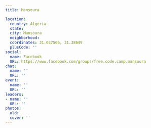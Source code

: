```yaml
---
title: Mansoura

location:
  country: Algeria
  state: 
  city: Mansoura
  neighborhood: 
  coordinates: 31.037566, 31.38649
  plusCode: ''
social:
  name: Facebook
  URL: https://www.facebook.com/groups/free.code.camp.mansoura
chat:
  name: ''
  URL: ''
event:
  name: ''
  URL: ''
leaders:
- name: ''
  URL: ''
photos:
  old: 
  cover: ''
---
```


